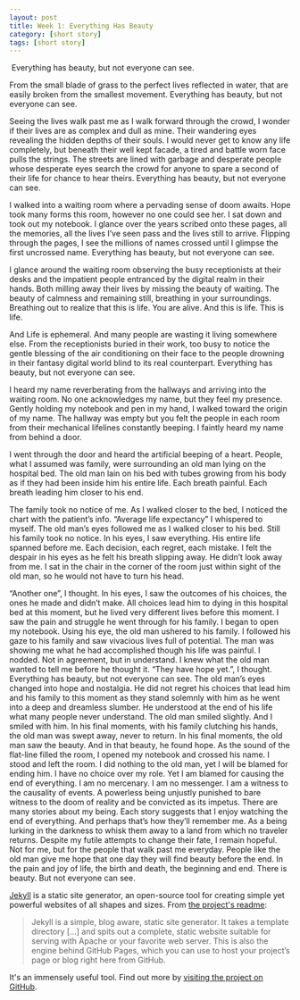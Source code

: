 ```yaml
---
layout: post
title: Week 1: Everything Has Beauty
category: [short story]
tags: [short story]
---
```

<a href="pdfs/Year 1/Week 1_Everything Has Beauty.pdf" class="image fit"><img src="images/marr_pic.jpg" alt=""></a>
Everything has beauty, but not everyone can see.

From the small blade of grass to the perfect lives reflected in water, that are easily
broken from the smallest movement.
Everything has beauty, but not everyone can see.

Seeing the lives walk past me as I walk forward through the crowd, I wonder if their
lives are as complex and dull as mine. Their wandering eyes revealing the hidden
depths of their souls. I would never get to know any life completely, but beneath
their well kept facade, a tired and battle worn face pulls the strings. The streets
are lined with garbage and desperate people whose desperate eyes search the crowd for anyone to spare a second of their life for chance to hear theirs.
Everything has beauty, but not everyone can see.

I walked into a waiting room where a pervading sense of doom awaits. Hope took many
forms this room, however no one could see her. I sat down and took out my notebook.
I glance over the years scribed onto these pages, all the memories, all the lives I’ve
seen pass and the lives still to arrive. Flipping through the pages, I see the
millions of names crossed until I glimpse the first uncrossed name.
Everything has beauty, but not everyone can see.

I glance around the waiting room observing the busy receptionists at their desks and
the impatient people entranced by the digital realm in their hands. Both milling away
their lives by missing the beauty of waiting. The beauty of calmness and remaining
still, breathing in your surroundings. Breathing out to realize that this is life. You
are alive. And this is life. This is life.

And Life is ephemeral. And many people are wasting it living somewhere
else. From the receptionists buried in their work, too busy to notice the gentle
blessing of the air conditioning on their face to the people drowning in their fantasy
digital world blind to its real counterpart.
Everything has beauty, but not everyone can see.

I heard my name reverberating from the hallways and arriving into the waiting room. No
one acknowledges my name, but they feel my presence. Gently holding my notebook and pen in my hand, I walked toward the origin of my name. The hallway was empty but you felt the people in each room from their mechanical lifelines constantly beeping. I faintly heard my name from behind a door.

I went through the door and heard the artificial beeping of a heart. People, what I
assumed was family, were surrounding an old man lying on the hospital bed.
The old man lain on his bed with tubes growing from his body as if they had been
inside him his entire life. Each breath painful. Each breath leading him closer to his
end.

The family took no notice of me. As I walked closer to the bed, I noticed the chart
with the patient’s info.
“Average life expectancy” I whispered to myself. The old man’s eyes followed me as I
walked closer to his bed. Still his family took no notice.
In his eyes, I saw everything. His entire life spanned before me. Each decision, each
regret, each mistake. I felt the despair in his eyes as he felt his breath slipping
away. He didn’t look away from me. I sat in the chair in the corner of the room just
within sight of the old man, so he would not have to turn his head.

“Another one”, I thought.
In his eyes, I saw the outcomes of his choices, the ones he made and didn’t make. All
choices lead him to dying in this hospital bed at this moment, but he lived very
different lives before this moment. I saw the pain and struggle he went through for
his family. I began to open my notebook.
Using his eye, the old man ushered to his family. I followed his gaze to his family
and saw vivacious lives full of potential. The man was showing me what he had
accomplished though his life was painful.
I nodded. Not in agreement, but in understand. I knew what the old man wanted to tell
me before he thought it.
“They have hope yet.”, I thought.
Everything has beauty, but not everyone can see.
The old man’s eyes changed into hope and nostalgia. He did not regret his choices that
lead him and his family to this moment as they stand solemnly with him as he went into
a deep and dreamless slumber. He understood at the end of his life what many people
never understand.
The old man smiled slightly. And I smiled with him. In his final moments, with his
family clutching his hands, the old man was swept away, never to return. In his final
moments, the old man saw the beauty. And in that beauty, he found hope.
As the sound of the flat-line filled the room, I opened my notebook and crossed his
name. I stood and left the room.
I did nothing to the old man, yet I will be blamed for ending him. I have no choice
over my role. Yet I am blamed for causing the end of everything. I am no mercenary. I
am no messenger. I am a witness to the causality of events. A powerless being unjustly
punished to bare witness to the doom of reality and be convicted as its impetus.
There are many stories about my being. Each story suggests that I enjoy watching the
end of everything. And perhaps that’s how they’ll remember me. As a being lurking in
the darkness to whisk them away to a land from which no traveler returns.
Despite my futile attempts to change their fate, I remain hopeful. Not for me, but for
the people that walk past me everyday. People like the old man give me hope that one
day they will find beauty before the end.
In the pain and joy of life, the birth and death, the beginning and end.
There is beauty. But not everyone can see.

[Jekyll](https://jekyllrb.com) is a static site generator, an open-source tool for creating simple yet powerful websites of all shapes and sizes. From [the project's readme](https://github.com/jekyll/jekyll/blob/master/README.markdown):

> Jekyll is a simple, blog aware, static site generator. It takes a template directory [...] and spits out a complete, static website suitable for serving with Apache or your favorite web server. This is also the engine behind GitHub Pages, which you can use to host your project’s page or blog right here from GitHub.

It's an immensely useful tool. Find out more by [visiting the project on GitHub](https://github.com/jekyll/jekyll).
